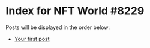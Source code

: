 # Index for NFT World #8229
Posts will be displayed in the order below:

- [Your first post](./001-first.md)

